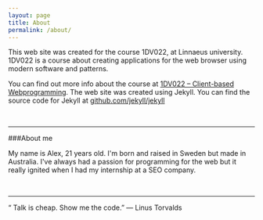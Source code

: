 ```yaml
---
layout: page
title: About
permalink: /about/
---
```


This web site was created for the course 1DV022, at Linnaeus university. 1DV022 is a course about creating applications for the web browser using modern software and patterns.

You can find out more info about the course at [1DV022 – Client-based Webprogramming](https://rawgit.com/1dv022/syllabus/master/lectures/00/index.html#/).
The web site was created using Jekyll. You can find the source code for Jekyll at [github.com/jekyll/jekyll](https://github.com/jekyll/jekyll)

&nbsp;

---

###About me

My name is Alex, 21 years old. I'm born and raised in Sweden but made in Australia.
I've always had a passion for programming for the web but it really ignited when I had my internship at a SEO company.

&nbsp;

---

“ Talk is cheap. Show me the code.” ― Linus Torvalds
